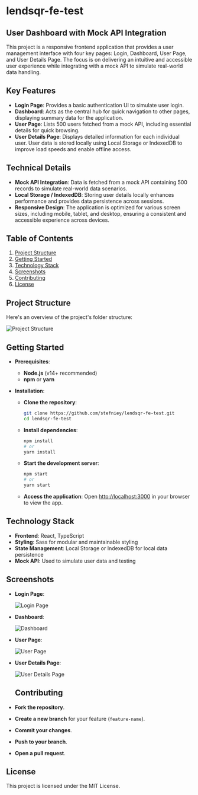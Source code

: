 # lendsqr-fe-test

## User Dashboard with Mock API Integration
This project is a responsive frontend application that provides a user management interface with four key pages: Login, Dashboard, User Page, and User Details Page. The focus is on delivering an intuitive and accessible user experience while integrating with a mock API to simulate real-world data handling.

## Key Features
- **Login Page**: Provides a basic authentication UI to simulate user login.
- **Dashboard**: Acts as the central hub for quick navigation to other pages, displaying summary data for the application.
- **User Page**: Lists 500 users fetched from a mock API, including essential details for quick browsing.
- **User Details Page**: Displays detailed information for each individual user. User data is stored locally using Local Storage or IndexedDB to improve load speeds and enable offline access.

## Technical Details
- **Mock API Integration**: Data is fetched from a mock API containing 500 records to simulate real-world data scenarios.
- **Local Storage / IndexedDB**: Storing user details locally enhances performance and provides data persistence across sessions.
- **Responsive Design**: The application is optimized for various screen sizes, including mobile, tablet, and desktop, ensuring a consistent and accessible experience across devices.

## Table of Contents
1. [Project Structure](#project-structure)
2. [Getting Started](#getting-started)
3. [Technology Stack](#technology-stack)
4. [Screenshots](#screenshots)
5. [Contributing](#contributing)
6. [License](#license)

## Project Structure
Here's an overview of the project's folder structure:

![Project Structure](images/projectStructure.jpeg)


## Getting Started

- **Prerequisites**:
  - **Node.js** (v14+ recommended)
  - **npm** or **yarn**

- **Installation**:
  - **Clone the repository**:
    ```bash
    git clone https://github.com/stefniey/lendsqr-fe-test.git
    cd lendsqr-fe-test
    ```

  - **Install dependencies**:
    ```bash
    npm install
    # or
    yarn install
    ```

  - **Start the development server**:
    ```bash
    npm start
    # or
    yarn start
    ```

  - **Access the application**: Open [http://localhost:3000](http://localhost:3000) in your browser to view the app.

## Technology Stack
- **Frontend**: React, TypeScript
- **Styling**: Sass for modular and maintainable styling
- **State Management**: Local Storage or IndexedDB for local data persistence
- **Mock API**: Used to simulate user data and testing


## Screenshots

- **Login Page**:
  
  ![Login Page](images/login.jpeg)

- **Dashboard**:
  
  ![Dashboard](images/dashboard.jpeg)

- **User Page**:
  
  ![User Page](images/user.jpeg)

- **User Details Page**:
  
  ![User Details Page](images/userDetail.jpeg)

  ## Contributing
- **Fork the repository**.
- **Create a new branch** for your feature (`feature-name`).
- **Commit your changes**.
- **Push to your branch**.
- **Open a pull request**.

## License
This project is licensed under the MIT License.


